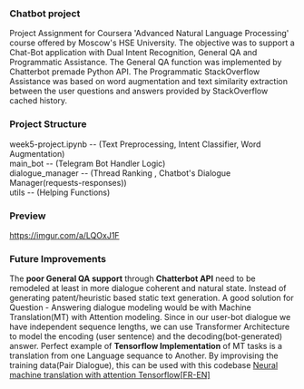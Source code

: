 
### Chatbot project

Project Assignment for Coursera 'Advanced Natural Language Processing' course offered by Moscow's
HSE University. The objective was to support a Chat-Bot application with Dual Intent Recognition, General QA and Programmatic Assistance. The General QA function was implemented by Chatterbot premade Python API. The Programmatic StackOverflow Assistance was based on word augmentation and text similarity extraction between the user questions and answers provided by StackOverflow cached history. 

### Project Structure
week5-project.ipynb -- (Text Preprocessing, Intent Classifier, Word Augmentation)<br/>
main_bot -- (Telegram Bot Handler Logic)<br/>
dialogue_manager -- (Thread Ranking , Chatbot's Dialogue Manager(requests-responses))<br/>
utils -- (Helping Functions) <br/>

### Preview
https://imgur.com/a/LQOxJ1F

### Future Improvements

The **poor General QA support** through **Chatterbot API** need to be remodeled at least in more dialogue coherent and natural state. Instead of generating patent/heuristic based static text generation. A good solution for Question - Answering dialogue modeling would be with Machine Translation(MT) with Attention modeling. Since in our user-bot dialogue we have independent sequence lengths, we can use Transformer Architecture to model the encoding (user sentence) and the decoding(bot-generated) answer. Perfect example of **Tensorflow Implementation** of MT tasks is a translation from one Language sequance to Another. By improvising the training data(Pair Dialogue), this can be used with this codebase [Neural machine translation with attention
Tensorflow[FR-EN]](https://www.tensorflow.org/tutorials/text/nmt_with_attention)


